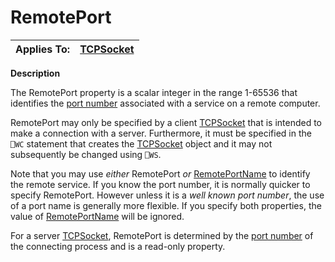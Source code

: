 




<h1 class="heading"><span class="name">RemotePort</span></h1>

| Applies To: | [TCPSocket](./tcpsocket.md) |
| --- | ---  |


**Description**


The RemotePort property is a scalar integer in the range 1-65536 that identifies the [port number](../Miscellaneous/Port%20Number.htm) associated with a service on a remote computer.


RemotePort may only be specified by a client [TCPSocket](./tcpsocket.md) that is intended to make a connection with a server. Furthermore, it must be specified in the `⎕WC` statement that creates the [TCPSocket](./tcpsocket.md) object and it may not subsequently be changed using `⎕WS`.


Note that you may use *either* RemotePort *or* [RemotePortName](remoteportname.md) to identify the remote service. If you know the port number, it is normally quicker to specify RemotePort. However unless it is a *well known port number*, the use of a port name is generally more flexible. If you specify both properties, the value of [RemotePortName](remoteportname.md) will be ignored.


For a server [TCPSocket](./tcpsocket.md), RemotePort is determined by the [port number](../Miscellaneous/Port%20Number.htm) of the connecting process and is a read-only property.



